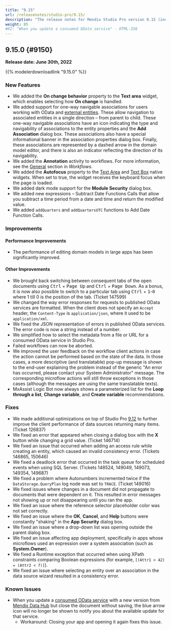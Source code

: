 ```yaml
---
title: "9.15"
url: /releasenotes/studio-pro/9.15/
description: "The release notes for Mendix Studio Pro version 9.15 (including all patches) with details on new features, bug fixes, and known issues."
weight: 85
#KI: "When you update a consumed OData service" - DTML-358
---
```


## 9.15.0 {#9150}

**Release date: June 30th, 2022**

{{% modelerdownloadlink "9.15.0" %}}

### New Features

* We added the **On change behavior** property to the **Text area** widget, which enables selecting how **On change** is handled.
* We added support for one-way navigable associations for users working with OData and [external entities](/refguide/external-entities/). These allow navigation to associated entities in a single direction – from parent to child. These one-way navigable associations have an icon indicating the type and navigability of associations to the entity properties and the **Add Association** dialog box. These associations also have a special informational banner in the association properties dialog box. Finally, these associations are represented by a dashed arrow in the domain model editor, and there is also an indicator reflecting the direction of its navigability.
* We added the **Annotation** activity to workflows. For more information, see the [General](/refguide/workflows/#general) section in *Workflows*.
* We added the **Autofocus** property to the [Text Area](/refguide/text-area/#autofocus) and [Text Box](/refguide/text-box/#autofocus) native widgets. When set to true, the widget receives the keyboard focus when the page is loaded. 
* We added dark mode support for the **Module Security** dialog box.
* We added new expressions – Subtract Date Functions Calls that allow you subtract a time period from a date and time and return the modified value.
* We added `addQuarters` and `addQuartersUTC` functions to Add Date Function Calls.

### Improvements

#### Performance Improvements

* The performance of editing domain models in large apps has been significantly improved.

#### Other Improvements

* We brought back switching between consequent tabs of the open documents using <kbd>Ctrl</kbd> + <kbd>Page Up</kbd> and <kbd>Ctrl</kbd> + <kbd>Page Down</kbd>. As a bonus, it is now also possible to switch to a particular tab using <kbd>Ctrl</kbd> + <kbd>1</kbd>-<kbd>0</kbd> where 1 till 0 is the position of the tab. (Ticket 147599)
* We changed the way error responses for requests to published OData services are formatted. When the client does not specify an `Accept` header, the `Content-Type` is `application/json`, where it used to be `application/xml`.
* We fixed the JSON representation of errors in published OData services. The error code is now a string instead of a number.
* We simplified how to select the metadata from a file or URL for a consumed OData service in Studio Pro.
* Failed workflows can now be aborted.
* We improved the user feedback on the workflow client actions in case the action cannot be performed based on the state of the data. In those cases, a more descriptive (and translatable) pop-up message is shown to the end-user explaining the problem instead of the generic "An error has occurred, please contact your System Administrator" message. The corresponding microflow actions will still throw exceptions in those cases (although the messages are using the same translatable texts).
* MxAssist Logic Bot now always shows a parameterized list for the **Loop through a list**, **Change variable**, and **Create variable** recommendations.

### Fixes

* We made additional optimizations on top of Studio Pro [9.12](/releasenotes/studio-pro/9.12/) to further improve the client performance of data sources returning many items. (Ticket 126837)
* We fixed an error that appeared when closing a dialog box with the **X** button while changing a grid value. (Ticket 146714)
* We fixed an issue that occurred when adding an access rule while creating an entity, which caused an invalid consistency error. (Tickets 146865, 150646)
* We fixed a deadlock error that occurred in the task queue for scheduled events when using SQL Server. (Tickets 148524, 149049, 149073, 149354, 149687)
* We fixed a problem where Autonumbers incremented twice if the `DataStorage.QueryPlan` log node was set to `TRACE`. (Ticket 149016)
* We fixed issues where changes in a document did not propagate to documents that were dependent on it. This resulted in error messages not showing up or not disappearing until you ran the app.
* We fixed an issue where the reference selector placeholder color was not set correctly.
* We fixed an issue where the **OK**, **Cancel**, and **Help** buttons were constantly "shaking" in the **App Security** dialog box.
* We fixed an issue where a drop-down list was opening outside the parent dialog box.
* We fixed an issue affecting app deployment, specifically in apps whose microflows used an expression over a system association (such as **System.Owner**).
* We fixed a Runtime exception that occurred when using XPath constraints comparing Boolean expressions (for example, `[(Attr1 > 42) = (Attr2 < 7)]`).
* We fixed an issue where selecting an entity over an association in the data source wizard resulted in a consistency error.

### Known Issues

* When you update a [consumed OData service](/refguide/consumed-odata-service/) with a new version from [Mendix Data Hub](/data-hub/) but close the document without saving, the blue arrow icon will no longer be shown to notify you about the available update for that service.
    * Workaround: Closing your app and opening it again fixes this issue.
